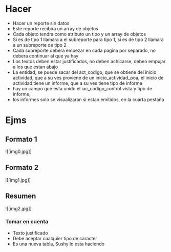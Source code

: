 # Hacer
- Hacer un reporte sin datos
- Este reporte recibira un array de objetos
- Cada objeto tendra como atributo un tipo y un array de objetos
- Si es de tipo 1 llamara a el subreporte para tipo 1, si es de tipo 2 llamara a un subreporte de tipo 2
- Cada subreporte debera empezar en cada pagina por separado, no debera continuar al que ya hay
- Los textos deben estar justificados, no deben achicarse, deben empujar a los que estan abajo
- La entidad, se puede sacar del act_codigo, que se obtiene del inicio actividad, que a su ves proviene de un inicio_actividad_poa, el inicio de actividad tiene un informe, que a su ves tiene tipo de informe
- hay un campo que esta unido el iac_codigo_control vista y tipo de informe,
- los informes solo se visualizaran si estan emitidos, en la cuarta pestaña
# Ejms
## Formato 1
![[img0.jpg]]
## Formato 2
![[img1.jpg]]
## Resumen
![[img2.jpg]]
### Tomar en cuenta
- Texto justificado
- Debe aceptar cualquier tipo de caracter
- Es una nueva tabla, Sushy lo esta haciendo